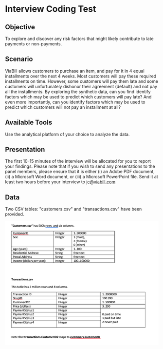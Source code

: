 # Interview Coding Test

## Objective

To explore and discover any risk factors that might likely contribute to late payments or non-payments.

## Scenario

ViaBill allows customers to purchase an item, and pay for it in 4 equal installments over the next 4 weeks. Most customers will pay these required installments on time. However, some customers will pay them late and some customers will unfortunately dishonor their agreement (default) and not pay all the installments.
By exploring the synthetic data, can you find identify factors which may be used to predict which customers will pay late?
And even more importantly, can you identify factors which may be used to predict which customers will not pay an installment at all?


## Available Tools

Use the analytical platform of your choice to analyze the data.

## Presentation

The first 10-15 minutes of the interview will be allocated for you to report your findings.
Please note that if you wish to send any presentations to the panel members, please ensure that it is either (i) an Adobe PDF document, (ii) a Microsoft Word document, or (iii) a Microsoft PowerPoint file.
Send it at least two hours before your interview to  jc@viabill.com

## Data

Two CSV tables: "customers.csv" and "transactions.csv" have been provided.


![alt text](img/data.png "Logo Title Text 1")
